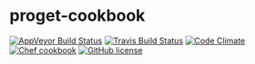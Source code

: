 # proget-cookbook

[![AppVeyor Build Status](https://img.shields.io/appveyor/ci/jonathanmorley/proget-cookbook/master.svg?label=appveyor)](https://ci.appveyor.com/project/jonathanmorley/proget-cookbook)
[![Travis Build Status](https://img.shields.io/travis/cvent/proget-cookbook/master.svg?label=travis)](https://travis-ci.org/cvent/proget-cookbook)
[![Code Climate](https://img.shields.io/codeclimate/github/cvent/proget-cookbook.svg)](https://codeclimate.com/github/cvent/proget-cookbook)
[![Chef cookbook](https://img.shields.io/cookbook/v/proget.svg)](https://supermarket.chef.io/cookbooks/proget)
[![GitHub license](https://img.shields.io/badge/license-Apache%202.0-blue.svg)](https://github.com/cvent/proget-cookbook/blob/master/LICENSE)
